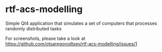 # rtf-acs-modelling
Simple Qt4 application that simulates a set of computers that processes randomly distributed tasks

For screenshots, please take a look at https://github.com/otsaregorodtsev/rtf-acs-modelling/issues/1
